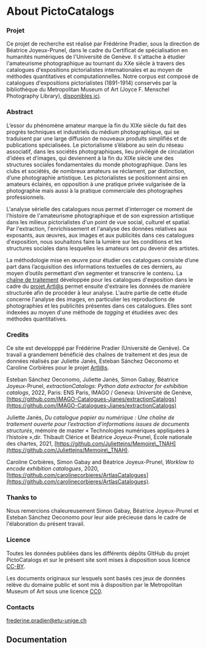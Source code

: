 # About PictoCatalogs

### Projet

Ce projet de recherche est réalisé par Frédérine Pradier, sous la direction de Béatrice Joyeux-Prunel, dans le cadre du Certificat de spécialisation en humanités numériques de l'Université de Genève. Il s'attache à étudier l'amateurisme photographique au tournant du XXe siècle à travers des catalogues d'expositions pictorialistes internationales et au moyen de méthodes quantitatives et computationnelles. Notre corpus est composé de catalogues d'expositions pictorialistes (1891-1914) conservés par la bibliothèque du Metropolitan Museum of Art (Joyce F. Menschel Photography Library), [disponibles ici](https://www.metmuseum.org/art/libraries-and-research-centers/watson-digital-collections/rare-materials-in-the-met-libraries/pictorialist-photography-exhibition-catalogs-1891-1914).

### Abstract

L’essor du phénomène amateur marque la fin du XIXe siècle du fait des progrès techniques et industriels du médium photographique, qui se traduisent par une large diffusion de nouveaux produits simplifiés et de publications spécialisées. Le pictorialisme s’élabore au sein du réseau associatif, dans les sociétés photographiques, lieu privilégié de circulation d’idées et d’images, qui deviennent à la fin du XIXe siècle une des structures sociales fondamentales du monde photographique. Dans les clubs et sociétés, de nombreux amateurs se réclament, par distinction, d’une photographie artistique. Les pictorialistes se positionnent ainsi en amateurs éclairés, en opposition à une pratique privée vulgarisée de la photographie mais aussi à la pratique commerciale des photographes professionnels.

L'analyse sérielle des catalogues nous permet d'interroger ce moment de l'histoire de l'amateurisme photographique et de son expression artistique dans les milieux pictorialistes d'un point de vue social, culturel et spatial. Par l'extraction, l'enrichissement et l'analyse des données relatives aux exposants, aux œuvres, aux images et aux publicités dans ces catalogues d'exposition, nous souhaitons faire la lumière sur les conditions et les structures sociales dans lesquelles les amateurs ont pu devenir des artistes.

La méthodologie mise en œuvre pour étudier ces catalogues consiste d’une part dans l’acquisition des informations textuelles de ces derniers, au moyen d’outils permettant d’en segmenter et transcrire le contenu. La [chaîne de traitement](https://github.com/IMAGO-Catalogues-Jjanes/extractionCatalogs) développée pour les catalogues d'exposition dans le cadre du [projet Artl@s](https://artlas.huma-num.fr/fr/) permet ensuite d'extraire les données de manière structurée afin de procéder à leur analyse. L'autre partie de cette étude concerne l'analyse des images, en particulier les reproductions de photographies et les publicités présentes dans ces catalogues. Elles sont indexées au moyen d'une méthode de _tagging_ et étudiées avec des méthodes quantitatives.

### Credits

Ce site est developppé par Frédérine Pradier (Université de Genève). Ce travail a grandement bénéficié des chaînes de traitement et des jeux de données réalisés par Juliette Janès, Esteban Sánchez Oeconomo et Caroline Corbières pour le projet [Artl@s](https://artlas.huma-num.fr).

Esteban Sánchez Oeconomo, Juliette Janès, Simon Gabay, Béatrice Joyeux-Prunel, _extractionCatalogs: Python data extractor for exhibition catalogs_, 2022, Paris: ENS Paris, IMAGO / Geneva: Université de Genève, [https://github.com/IMAGO-Catalogues-Jjanes/extractionCatalogs](https://github.com/IMAGO-Catalogues-Jjanes/extractionCatalogs)

Juliette Janès, _Du catalogue papier au numérique : Une chaîne de traitement ouverte pour l’extraction d’informations issues de documents structurés_, mémoire de master « Technologies numériques appliquées à l’histoire »,dir. Thibault Clérice et Béatrice Joyeux-Prunel, École nationale des chartes, 2021, [https://github.com/Juliettejns/Memoire\_TNAH](https://github.com/Juliettejns/Memoire\_TNAH).

Caroline Corbières, Simon Gabay and Béatrice Joyeux-Prunel, _Worklow to encode exhibition catalogues_, 2020, [https://github.com/carolinecorbieres/ArtlasCatalogues](https://github.com/carolinecorbieres/ArtlasCatalogues).

### Thanks to

Nous remercions chaleureusement Simon Gabay, Béatrice Joyeux-Prunel et Esteban Sánchez Oeconomo pour leur aide précieuse dans le cadre de l'élaboration du présent travail.

### Licence

Toutes les données publiées dans les différents dépôts GItHub du projet PictoCatalogs et sur le présent site sont mises à disposition sous licence [CC-BY](https://creativecommons.org/licenses/by/2.0/fr/).

Les documents originaux sur lesquels sont basés ces jeux de données relève du domaine public et sont mis à disposition par le Metropolitan Museum of Art sous une licence [CC0](https://creativecommons.org/publicdomain/zero/1.0/deed.fr).

### Contacts

frederine.pradier@etu-unige.ch

## Documentation
